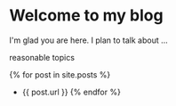 # Welcome to my blog

I'm glad you are here. I plan to talk about ...

reasonable topics

{% for post in site.posts %}
 * {{ post.url }}
{% endfor %}

